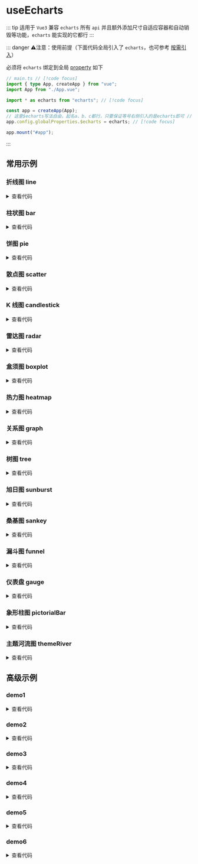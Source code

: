 <script setup>
import echarts from './echarts.vue'
import request from './request.vue'

// 常用示例
import { 
  Eline, 
  Ebar, 
  Epie, 
  Escatter, 
  Ecandlestick, 
  Eradar, 
  Eboxplot, 
  Eheatmap, 
  Egraph, 
  Etree, 
  Esunburst,
  Esankey,
  Efunnel,
  Egauge,
  EpictorialBar,
  EthemeRiver
} from './demo/simple/index.ts'

// 高级示例
import { 
  Edemo1,
  Edemo2, 
  Edemo3, 
  Edemo4,
  Edemo5,
  Edemo6
} from './demo/advanced/index.ts'
</script>

# useEcharts

::: tip 适用于 `Vue3`
兼容 `echarts` 所有 `api` 并且额外添加尺寸自适应容器和自动销毁等功能，`echarts` 能实现的它都行
:::

<!-- <ClientOnly>
  <description description="兼容`echarts`所有`api`并且额外添加尺寸自适应容器和自动销毁等功能，`echarts`能实现的它都行" :tagNameList="['Vue3']"  />
</ClientOnly> -->

::: danger ⚠️注意：使用前提（下面代码全局引入了 `echarts`，也可参考 [按需引入](https://echarts.apache.org/handbook/zh/basics/import#%E5%9C%A8-typescript-%E4%B8%AD%E6%8C%89%E9%9C%80%E5%BC%95%E5%85%A5)）

必须将 `echarts` 绑定到全局 [property](https://cn.vuejs.org/api/application.html#app-config-globalproperties) 如下

```ts
// main.ts // [!code focus]
import { type App, createApp } from "vue";
import App from "./App.vue";

import * as echarts from "echarts"; // [!code focus]

const app = createApp(App);
// 这里$echarts写法自由，起名a、b、c都行，只要保证等号右侧引入的是echarts即可 // [!code focus]
app.config.globalProperties.$echarts = echarts; // [!code focus]

app.mount("#app");
```

:::

## 常用示例

### 折线图 line

<ClientOnly>
  <Eline />
</ClientOnly>
<details>

<summary>查看代码</summary>

<<< @/hooks/useEcharts/demo/simple/line.vue

</details>

### 柱状图 bar

<ClientOnly>
  <Ebar />
</ClientOnly>
<details>

<summary>查看代码</summary>

<<< @/hooks/useEcharts/demo/simple/bar.vue

</details>

### 饼图 pie

<ClientOnly>
  <Epie />
</ClientOnly>
<details>

<summary>查看代码</summary>

<<< @/hooks/useEcharts/demo/simple/pie.vue

</details>

### 散点图 scatter

<ClientOnly>
  <Escatter />
</ClientOnly>
<details>

<summary>查看代码</summary>

<<< @/hooks/useEcharts/demo/simple/scatter.vue

</details>

### K 线图 candlestick

<ClientOnly>
  <Ecandlestick />
</ClientOnly>
<details>

<summary>查看代码</summary>

<<< @/hooks/useEcharts/demo/simple/candlestick.vue

</details>

### 雷达图 radar

<ClientOnly>
  <Eradar />
</ClientOnly>
<details>

<summary>查看代码</summary>

<<< @/hooks/useEcharts/demo/simple/radar.vue

</details>

### 盒须图 boxplot

<ClientOnly>
  <Eboxplot />
</ClientOnly>
<details>

<summary>查看代码</summary>

<<< @/hooks/useEcharts/demo/simple/boxplot.vue

</details>

### 热力图 heatmap

<ClientOnly>
  <Eheatmap />
</ClientOnly>
<details>

<summary>查看代码</summary>

<<< @/hooks/useEcharts/demo/simple/heatmap.vue

</details>

### 关系图 graph

<ClientOnly>
  <Egraph />
</ClientOnly>
<details>

<summary>查看代码</summary>

<<< @/hooks/useEcharts/demo/simple/graph.vue

</details>

### 树图 tree

<ClientOnly>
  <Etree />
</ClientOnly>
<details>

<summary>查看代码</summary>

<<< @/hooks/useEcharts/demo/simple/tree.vue

</details>

### 旭日图 sunburst

<ClientOnly>
  <Esunburst />
</ClientOnly>
<details>

<summary>查看代码</summary>

<<< @/hooks/useEcharts/demo/simple/sunburst.vue

</details>

### 桑基图 sankey

<ClientOnly>
  <Esankey />
</ClientOnly>
<details>

<summary>查看代码</summary>

<<< @/hooks/useEcharts/demo/simple/sankey.vue

</details>

### 漏斗图 funnel

<ClientOnly>
  <Efunnel />
</ClientOnly>
<details>

<summary>查看代码</summary>

<<< @/hooks/useEcharts/demo/simple/funnel.vue

</details>

### 仪表盘 gauge

<ClientOnly>
  <Egauge />
</ClientOnly>
<details>

<summary>查看代码</summary>

<<< @/hooks/useEcharts/demo/simple/gauge.vue

</details>

### 象形柱图 pictorialBar

<ClientOnly>
  <EpictorialBar />
</ClientOnly>
<details>

<summary>查看代码</summary>

<<< @/hooks/useEcharts/demo/simple/pictorialBar.vue

</details>

### 主题河流图 themeRiver

<ClientOnly>
  <EthemeRiver />
</ClientOnly>
<details>

<summary>查看代码</summary>

<<< @/hooks/useEcharts/demo/simple/themeRiver.vue

</details>

<!--
## 基础用法

<ClientOnly>
  <echarts />
</ClientOnly>
<details>

<summary>查看代码</summary>

<<< @/hooks/useEcharts/echarts.vue

</details>

## 接口请求

<ClientOnly>
  <request />
</ClientOnly>
<details>

<summary>查看代码</summary>

<<< @/hooks/useEcharts/request.vue

</details>

## 参数

- `elRef`：必传`Ref`，[组件实例](https://vuejs.org/guide/essentials/template-refs.html#ref-on-component)
- `options`：接收两个可选参数。第一个`theme`：[主题](https://echarts.apache.org/handbook/zh/concepts/style#%E9%A2%9C%E8%89%B2%E4%B8%BB%E9%A2%98%EF%BC%88theme%EF%BC%89)，可选`default`（默认）、`light`、`dark`，当然也可以[自定义主题](https://echarts.apache.org/zh/theme-builder.html)。第二个`tooltipId`：给`x`、`y`轴添加`Tooltip`文字提示的元素`id`，默认`tooltipElement`

## 返回值或方法

- `echarts`：Echarts
- `setOptions`：第一个参数`options`：设置图表的`配置项`和`数据`（除了 echarts 配置项[api](https://echarts.apache.org/zh/option.html#title)之外，还额外增加了的四个`api`，如下：

```js
{
  // 可选，清空当前实例，会移除实例中所有的组件和图表，一般用于动态渲染，默认：`true`
  clear: true,
  // 可选，给`x`、`y`轴添加`Tooltip`文字提示，一般用于文字太长，`x`代表`x轴`   `y`代表`y轴`   `true`(默认)代表`x、y轴`（该属性生效的前提是将 `xAxis` 或者 `yAxis` 添加`triggerEvent: true`属性，用到哪个添加哪个）
  addTooltip: true,
  // 可选，`window.onresize` 时改变图表尺寸的延时时间，单位毫秒，默认 `300` 毫秒。当您的 `echarts` 在拖拉窗口时不会自适应（一般不会出现这种情况），可以调整 `delay` 数值到自适应为止
  delay: 300,
  // 可选，是否监听页面`resize`事件并在页面`resize`时改变图表尺寸以适应当前容器，监听及改变，`true`(默认)代表监听 `false`代表不监听
  resize: true
}
```

剩余参数：类型为`OptionsParams[]`，如下

```ts
type OptionsParams = {
  /** `echarts事件（默认）`、`zrender事件` */
  type?: ElementEventType;
  /** 事件类型名称 `必传` */
  name: ElementEventName;
  /** query属性 可选 */
  query?: string | Object;
  /** 回调函数，返回params参数 `必传` */
  callback: Fn;
};
```

- `clear`：清空当前实例，会移除实例中所有的组件和图表
- `resize`：改变图表尺寸
- `getDom`：获取`ECharts`实例容器的`dom`节点
- `getWidth`：获取`ECharts`实例容器的宽度
- `getHeight`：获取`ECharts`实例容器的高度
- `getOption`：获取当前实例中维护的`option`对象
- `getDataURL`：导出图表图片，返回一个`base64`的`URL`，可以设置为`Image`的`src`
- `appendData`：此接口用于，在大数据量（百万以上）的渲染场景，分片加载数据和增量渲染
- `getInstance`：获取`ECharts`实例
- `showLoading`：显示加载动画效果
- `hideLoading`：隐藏加载动画
- `getConnectedDataURL`：导出联动的图表图片，返回一个`base64`的`url`，可以设置为`Image`的`src`。导出图片中每个图表的相对位置跟容器的相对位置有关 -->

## 高级示例

<ClientOnly>
  <theme-change />
</ClientOnly>

### demo1

<ClientOnly>
  <Edemo1 />
</ClientOnly>
<details>

<summary>查看代码</summary>

<<< @/hooks/useEcharts/demo/advanced/demo1.vue

</details>

### demo2

<ClientOnly>
  <Edemo2 />
</ClientOnly>
<details>

<summary>查看代码</summary>

<<< @/hooks/useEcharts/demo/advanced/demo2.vue

</details>

### demo3

<ClientOnly>
  <Edemo3 />
</ClientOnly>
<details>

<summary>查看代码</summary>

<<< @/hooks/useEcharts/demo/advanced/demo3.vue

</details>

### demo4

<ClientOnly>
  <Edemo4 />
</ClientOnly>
<details>

<summary>查看代码</summary>

<<< @/hooks/useEcharts/demo/advanced/demo4.vue

</details>

### demo5

<ClientOnly>
  <Edemo5 />
</ClientOnly>
<details>

<summary>查看代码</summary>

<<< @/hooks/useEcharts/demo/advanced/demo5.vue

</details>

### demo6

<ClientOnly>
  <Edemo6 />
</ClientOnly>
<details>

<summary>查看代码</summary>

<<< @/hooks/useEcharts/demo/advanced/demo6.vue

</details>
